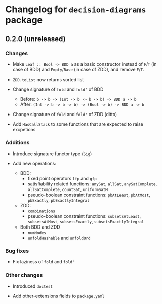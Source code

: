 # Changelog for `decision-diagrams` package

## 0.2.0 (unreleased)

### Changes

* Make `Leaf :: Bool -> BDD a` as a basic constructor instead of
  `F`/`T` (in case of BDD) and `Empty`/`Base` (in case of ZDD), and
  remove `F`/`T`.

* `ZDD.toList` now returns sorted list

* Change signature of `fold` and `fold'` of BDD
  * Before: `b -> b -> (Int -> b -> b -> b) -> BDD a -> b`
  * After: `(Int -> b -> b -> b) -> (Bool -> b) -> BDD a -> b`

* Change signature of `fold` and `fold'` of ZDD (ditto)

* Add `HasCallStack` to some functions that are expected to raise excpetions

### Additions

* Introduce signature functor type (`Sig`)

* Add new operations:
  * BDD:
    * fixed point operators `lfp` and `gfp`
    * satisfiability related functions: `anySat`, `allSat`, `anySatComplete`, `allSatComplete`, `countSat`, `uniformSatM`
	* pseudo-boolean constraint functions: `pbAtLeast`, `pbAtMost`, `pbExactly`, `pbExactlyIntegral`
  * ZDD:
    * `combinations`
	* pseudo-boolean constraint functions: `subsetsAtLeast`, `subsetsAtMost`, `subsetsExactly`, `subsetsExactlyIntegral`
  * Both BDD and ZDD
    * `numNodes`
    * `unfoldHashable` and `unfoldOrd`

### Bug fixes

* Fix laziness of `fold` and `fold'`

### Other changes

* Introduced `doctest`

* Add other-extensions fields to `package.yaml`
